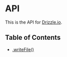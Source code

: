 # API
This is the API for [Drizzle.io](https://www.github.com/ZippyMagic/Drizzle.io/).

## Table of Contents

- [.writeFile()](https://www.github.com/ZippyMagic/Drizzle.io/blob/docs/API/writeFile().md)
